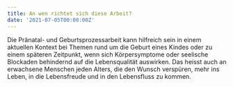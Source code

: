```yaml
---
title: An wen richtet sich diese Arbeit?
date: '2021-07-05T00:00:00Z'
---
```

Die Pränatal- und Geburtsprozessarbeit kann hilfreich sein in einem aktuellen Kontext bei Themen rund um die Geburt eines Kindes oder zu einem späteren Zeitpunkt, wenn sich Körpersymptome oder seelische Blockaden behindernd auf die Lebensqualität auswirken. Das heisst auch an erwachsene Menschen jeden Alters, die den Wunsch verspüren, mehr ins Leben, in die Lebensfreude und in den Lebensfluss zu kommen.
